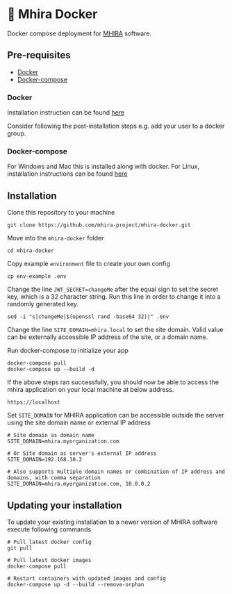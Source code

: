 # 🐳 Mhira Docker

Docker compose deployment for [MHIRA](https://mhira-project.org) software.

## Pre-requisites

* [Docker](#docker)
* [Docker-compose](#docker)

### Docker

Installation instruction can be found [here](https://docs.docker.com/get-docker/)

Consider following the post-installation steps e.g. add your user to a docker group.

### Docker-compose

For Windows and Mac this is installed along with docker. For Linux, installation instructions can be found [here](https://docs.docker.com/compose/install/)

## Installation

Clone this repository to your machine

    git clone https://github.com/mhira-project/mhira-docker.git

Move into the `mhira-docker` folder

    cd mhira-docker

Copy example `environment` file to create your own config

    cp env-example .env

Change the line `JWT_SECRET=changeMe` after the equal sign to set the secret key, which is a 32 character string. Run this line in order to change it into a randomly generated key.

    sed -i "s|changeMe|$(openssl rand -base64 32)|" .env

Change the line `SITE_DOMAIN=mhira.local` to set the site domain. Valid value can be externally accessible IP address of the site, or a domain name.

Run docker-compose to initialize your app

    docker-compose pull
    docker-compose up --build -d

If the above steps ran successfully, you should now be able to access the mhira application on your local machine at below address.

    https://localhost

Set `SITE_DOMAIN` for MHIRA application can be accessible outside the server using the site domain name or external IP address

    # Site domain as domain name
    SITE_DOMAIN=mhira.myorganization.com

    # Or Site domain as server's external IP address
    SITE_DOMAIN=192.168.10.2

    # Also supports multiple domain names or combination of IP address and domains, with comma separation
    SITE_DOMAIN=mhira.myorganization.com, 10.0.0.2


## Updating your installation

To update your existing installation to a newer version of MHIRA software execute following commands

    # Pull latest docker config
    git pull 

    # Pull latest docker images
    docker-compose pull  

    # Restart containers with updated images and config   
    docker-compose up -d --build --remove-orphan
